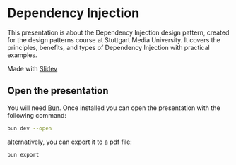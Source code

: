 # Dependency Injection

This presentation is about the Dependency Injection design pattern, created for the design patterns course at Stuttgart Media University. It covers the principles, benefits, and types of Dependency Injection with practical examples.

Made with [Slidev](https://sli.dev)

## Open the presentation

You will need [Bun](https://bun.sh).
Once installed you can open the presentation with the following command:

```sh
bun dev --open
```
alternatively, you can export it to a pdf file:

```sh
bun export
```